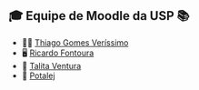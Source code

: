 ## 🎓 Equipe de Moodle da USP 📚

- 🧑‍💻 [Thiago Gomes Veríssimo](https://github.com/thiagogomesverissimo)
- 🖥️ [Ricardo Fontoura](https://github.com/ricardfo)
- 🐧 [Talita Ventura](https://github.com/TalitaVentura16)
- 🦦 [Potalej](https://github.com/Potalej)
